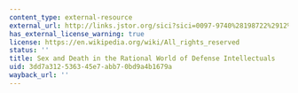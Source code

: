 ```yaml
---
content_type: external-resource
external_url: http://links.jstor.org/sici?sici=0097-9740%28198722%2912%3A4%3C687%3ASADITR%3E2.0.CO%3B2-E
has_external_license_warning: true
license: https://en.wikipedia.org/wiki/All_rights_reserved
status: ''
title: Sex and Death in the Rational World of Defense Intellectuals
uid: 3dd7a312-5363-45e7-abb7-0bd9a4b1679a
wayback_url: ''
---
```

